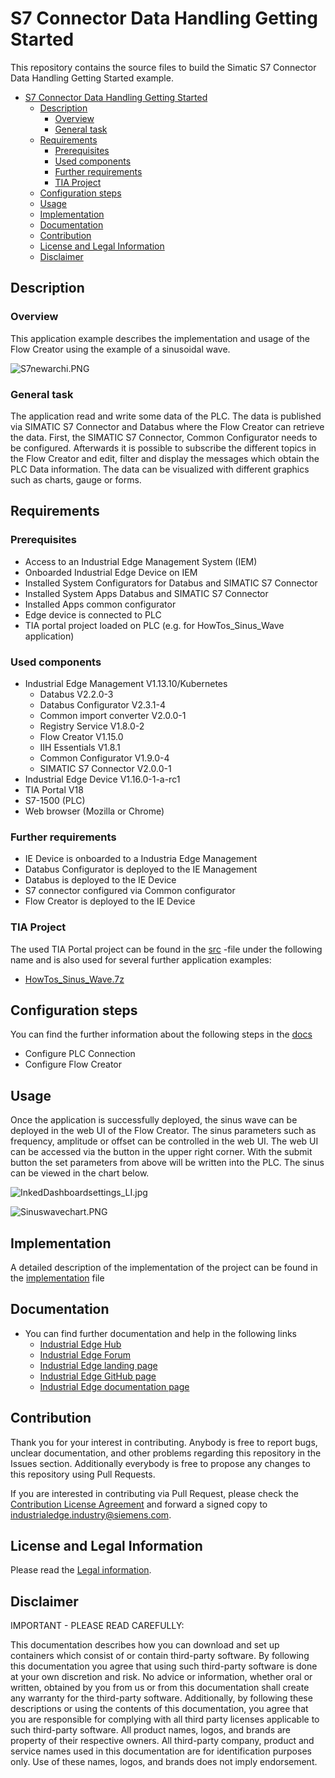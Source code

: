 # S7 Connector Data Handling Getting Started

This repository contains the source files to build the Simatic S7 Connector Data Handling Getting Started example.

- [S7 Connector Data Handling Getting Started](#s7-connector-data-handling-getting-started)
  - [Description](#description)
    - [Overview](#overview)
    - [General task](#general-task)
  - [Requirements](#requirements)
    - [Prerequisites](#prerequisites)
    - [Used components](#used-components)
    - [Further requirements](#further-requirements)
    - [TIA Project](#tia-project)
  - [Configuration steps](#configuration-steps)
  - [Usage](#usage)
  - [Implementation](#implementation)
  - [Documentation](#documentation)
  - [Contribution](#contribution)
  - [License and Legal Information](#license-and-legal-information)
  - [Disclaimer](#disclaimer)

## Description

### Overview

This application example describes the implementation and usage of the Flow Creator using the example of a sinusoidal wave.

![S7newarchi.PNG](docs/graphics/S7newarchi.PNG)

### General task

The application read and write some data of the PLC. The data is published via SIMATIC S7 Connector and Databus where the Flow Creator can retrieve the data. First, the SIMATIC S7 Connector, Common Configurator needs to be configured. Afterwards it is possible to subscribe the different topics in the Flow Creator and edit, filter and display the messages which obtain the PLC Data information. The data can be visualized with different graphics such as charts, gauge or forms.


## Requirements

###  Prerequisites

- Access to an Industrial Edge Management System (IEM)
- Onboarded Industrial Edge Device on IEM
- Installed System Configurators for Databus and SIMATIC S7 Connector
- Installed System Apps Databus and SIMATIC S7 Connector
- Installed Apps common configurator
- Edge device is connected to PLC
- TIA portal project loaded on PLC (e.g. for HowTos_Sinus_Wave application)

### Used components

- Industrial Edge Management V1.13.10/Kubernetes
  - Databus V2.2.0-3
  - Databus Configurator V2.3.1-4
  - Common import converter V2.0.0-1
  - Registry Service V1.8.0-2
  - Flow Creator V1.15.0
  - IIH Essentials V1.8.1 
  - Common Configurator V1.9.0-4
  - SIMATIC S7 Connector V2.0.0-1
- Industrial Edge Device V1.16.0-1-a-rc1
- TIA Portal V18
- S7-1500 (PLC)
- Web browser (Mozilla or Chrome)

### Further requirements

- IE Device is onboarded to a Industria Edge Management
- Databus Configurator is deployed to the IE Management
- Databus is deployed to the IE Device
- S7 connector configured via Common configurator 
- Flow Creator is deployed to the IE Device

### TIA Project

The used TIA Portal project can be found in the [src](src) -file under the following name and is also used for several further application examples:

- [HowTos_Sinus_Wave.7z](src/HowTos_Sinus_Wave.7z)

## Configuration steps

You can find the further information about the following steps in the [docs](docs/Installation.md)
- Configure PLC Connection
- Configure Flow Creator

## Usage

Once the application is successfully deployed, the sinus wave can be deployed in the web UI of the Flow Creator. The sinus parameters such as frequency, amplitude or offset can be controlled in the web UI. The web UI can be accessed via the button in the upper right corner. With the submit button the set parameters from above will be written into the PLC. The sinus can be viewed in the chart below.

![InkedDashboardsettings_LI.jpg](docs/graphics/InkedDashboardsettings_LI.jpg)

![Sinuswavechart.PNG](docs/graphics/Sinuswavechart.PNG)

## Implementation
A detailed description of the implementation of the project can be found in the [implementation](docs/Implementation.md) file

## Documentation
 
- You can find further documentation and help in the following links
  - [Industrial Edge Hub](https://iehub.eu1.edge.siemens.cloud/#/documentation)
  - [Industrial Edge Forum](https://forum.mendix.com/link/space/industrial-edge)
  - [Industrial Edge landing page](https://new.siemens.com/global/en/products/automation/topic-areas/industrial-edge/simatic-edge.html)
  - [Industrial Edge GitHub page](https://github.com/industrial-edge)
  - [Industrial Edge documentation page](https://docs.eu1.edge.siemens.cloud/index.html)
  
## Contribution

Thank you for your interest in contributing. Anybody is free to report bugs, unclear documentation, and other problems regarding this repository in the Issues section.
Additionally everybody is free to propose any changes to this repository using Pull Requests.

If you are interested in contributing via Pull Request, please check the [Contribution License Agreement](Siemens_CLA_1.1.pdf) and forward a signed copy to [industrialedge.industry@siemens.com](mailto:industrialedge.industry@siemens.com?subject=CLA%20Agreement%20Industrial-Edge).

## License and Legal Information

Please read the [Legal information](LICENSE.txt).

## Disclaimer

IMPORTANT - PLEASE READ CAREFULLY:

This documentation describes how you can download and set up containers which consist of or contain third-party software. By following this documentation you agree that using such third-party software is done at your own discretion and risk. No advice or information, whether oral or written, obtained by you from us or from this documentation shall create any warranty for the third-party software. Additionally, by following these descriptions or using the contents of this documentation, you agree that you are responsible for complying with all third party licenses applicable to such third-party software. All product names, logos, and brands are property of their respective owners. All third-party company, product and service names used in this documentation are for identification purposes only. Use of these names, logos, and brands does not imply endorsement.
